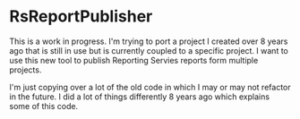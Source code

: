 RsReportPublisher
=================

This is a work in progress. I'm trying to port a project I created over 8 years ago that is still in use but is currently coupled to a specific project.  I
want to use this new tool to publish Reporting Servies reports form multiple projects.

I'm just copying over a lot of the old code in which I may or may not refactor in the future.  I did a lot of things differently 8 years ago which explains some of
this code.